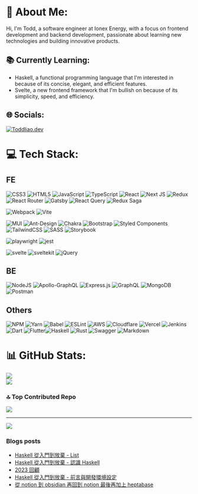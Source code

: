 # 💫 About Me:
Hi, I'm Todd, a software engineer at Ionex Energy, with a focus on frontend development and backend development, passionate about learning new technologies and building innovative products. 

## 📚 Currently Learning:

- Haskell, a functional programming language that I'm interested in because of its concise, elegant, and efficient features.
- Svelte, a new frontend framework that I'm bullish on because of its simplicity, speed, and efficiency.

## 🌐 Socials:
[![Toddliao.dev](https://img.shields.io/badge/toddLiao.dev-60ff44?style=for-the-badge&logo=Rss&logoColor=black)](https://blog.toddliao.dev/)

# 💻 Tech Stack:
## FE
![CSS3](https://img.shields.io/badge/css3-%231572B6.svg?style=for-the-badge&logo=css3&logoColor=white) 
![HTML5](https://img.shields.io/badge/html5-%23E34F26.svg?style=for-the-badge&logo=html5&logoColor=white) 
![JavaScript](https://img.shields.io/badge/javascript-%23323330.svg?style=for-the-badge&logo=javascript&logoColor=%23F7DF1E) 
![TypeScript](https://img.shields.io/badge/typescript-%23007ACC.svg?style=for-the-badge&logo=typescript&logoColor=white) 
![React](https://img.shields.io/badge/react-%2320232a.svg?style=for-the-badge&logo=react&logoColor=%2361DAFB) 
![Next JS](https://img.shields.io/badge/Next-black?style=for-the-badge&logo=next.js&logoColor=white) 
![Redux](https://img.shields.io/badge/redux-%23593d88.svg?style=for-the-badge&logo=redux&logoColor=white)
![React Router](https://img.shields.io/badge/React_Router-CA4245?style=for-the-badge&logo=react-router&logoColor=white) 
![Gatsby](https://img.shields.io/badge/Gatsby-%23663399.svg?style=for-the-badge&logo=gatsby&logoColor=white) 
![React Query](https://img.shields.io/badge/React_Query-FF4154?style=for-the-badge&logo=React_Query&logoColor=white)
![Redux Saga](https://img.shields.io/badge/Redux%20saga-86D46B?style=for-the-badge&logo=redux%20saga&logoColor=999999)

![Webpack](https://img.shields.io/badge/webpack-%238DD6F9.svg?style=for-the-badge&logo=webpack&logoColor=black)
![Vite](https://img.shields.io/badge/Vite-B73BFE?style=for-the-badge&logo=vite&logoColor=FFD62E)
 
![MUI](https://img.shields.io/badge/MUI-%230081CB.svg?style=for-the-badge&logo=material-ui&logoColor=white) 
![Ant-Design](https://img.shields.io/badge/-AntDesign-%230170FE?style=for-the-badge&logo=ant-design&logoColor=white) 
![Chakra](https://img.shields.io/badge/chakra-%234ED1C5.svg?style=for-the-badge&logo=chakraui&logoColor=white) ![Bootstrap](https://img.shields.io/badge/bootstrap-%23563D7C.svg?style=for-the-badge&logo=bootstrap&logoColor=white) 
![Styled Components](https://img.shields.io/badge/styled--components-DB7093?style=for-the-badge&logo=styled-components&logoColor=white) 
![TailwindCSS](https://img.shields.io/badge/tailwindcss-%2338B2AC.svg?style=for-the-badge&logo=tailwind-css&logoColor=white) 
![SASS](https://img.shields.io/badge/SASS-hotpink.svg?style=for-the-badge&logo=SASS&logoColor=white) ![Storybook](https://img.shields.io/badge/storybook-FF4785?style=for-the-badge&logo=storybook&logoColor=white
) 

![playwright](https://img.shields.io/badge/Playwright-45ba4b?style=for-the-badge&logo=Playwright&logoColor=white) 
![jest](https://img.shields.io/badge/Jest-C21325?style=for-the-badge&logo=jest&logoColor=white)

![svelte](https://img.shields.io/badge/Svelte-4A4A55?style=for-the-badge&logo=svelte&logoColor=FF3E00) 
![sveltekit](https://img.shields.io/badge/SvelteKit-FF3E00?style=for-the-badge&logo=Svelte&logoColor=white) 
![jQuery](https://img.shields.io/badge/jquery-%230769AD.svg?style=for-the-badge&logo=jquery&logoColor=white) 



## BE


![NodeJS](https://img.shields.io/badge/node.js-6DA55F?style=for-the-badge&logo=node.js&logoColor=white)  ![Apollo-GraphQL](https://img.shields.io/badge/-ApolloGraphQL-311C87?style=for-the-badge&logo=apollo-graphql) ![Express.js](https://img.shields.io/badge/express.js-%23404d59.svg?style=for-the-badge&logo=express&logoColor=%2361DAFB) ![GraphQL](https://img.shields.io/badge/-GraphQL-E10098?style=for-the-badge&logo=graphql&logoColor=white) ![MongoDB](https://img.shields.io/badge/MongoDB-%234ea94b.svg?style=for-the-badge&logo=mongodb&logoColor=white)  ![Postman](https://img.shields.io/badge/Postman-FF6C37?style=for-the-badge&logo=postman&logoColor=white) 


## Others

![NPM](https://img.shields.io/badge/NPM-%23000000.svg?style=for-the-badge&logo=npm&logoColor=white) ![Yarn](https://img.shields.io/badge/yarn-%232C8EBB.svg?style=for-the-badge&logo=yarn&logoColor=white) ![Babel](https://img.shields.io/badge/Babel-F9DC3e?style=for-the-badge&logo=babel&logoColor=black) ![ESLint](https://img.shields.io/badge/ESLint-4B3263?style=for-the-badge&logo=eslint&logoColor=white) 
![AWS](https://img.shields.io/badge/AWS-%23FF9900.svg?style=for-the-badge&logo=amazon-aws&logoColor=white) ![Cloudflare](https://img.shields.io/badge/Cloudflare-F38020?style=for-the-badge&logo=Cloudflare&logoColor=white) ![Vercel](https://img.shields.io/badge/vercel-%23000000.svg?style=for-the-badge&logo=vercel&logoColor=white) ![Jenkins](https://img.shields.io/badge/jenkins-%232C5263.svg?style=for-the-badge&logo=jenkins&logoColor=white)  ![Dart](https://img.shields.io/badge/dart-%230175C2.svg?style=for-the-badge&logo=dart&logoColor=white) ![Flutter](https://img.shields.io/badge/Flutter-%2302569B.svg?style=for-the-badge&logo=Flutter&logoColor=white)![Haskell](https://img.shields.io/badge/Haskell-5D4F85?style=for-the-badge&logo=haskell&logoColor=white) ![Rust](https://img.shields.io/badge/Rust-000000?style=for-the-badge&logo=rust&logoColor=white)  ![Swagger](https://img.shields.io/badge/-Swagger-%23Clojure?style=for-the-badge&logo=swagger&logoColor=white)  ![Markdown](https://img.shields.io/badge/markdown-%23000000.svg?style=for-the-badge&logo=markdown&logoColor=white)   


  
# 📊 GitHub Stats:
![](https://github-readme-stats.vercel.app/api?username=toddliao469469&theme=synthwave&hide_border=false&include_all_commits=false&count_private=false)<br/>
![](https://github-readme-stats.vercel.app/api/top-langs/?username=toddliao469469&theme=synthwave&hide=java,css,html&hide_border=false&include_all_commits=false&count_private=false&layout=compact)

### 🔝 Top Contributed Repo
![](https://github-contributor-stats.vercel.app/api?username=toddliao469469&limit=3&theme=radical&count=3&combine_all_yearly_contributions=true)

---
[![](https://visitcount.itsvg.in/api?id=toddliao469469&icon=8&color=9)](https://visitcount.itsvg.in)

<!-- Proudly created with GPRM ( https://gprm.itsvg.in ) -->
### Blogs posts
<!-- BLOG-POST-LIST:START -->
- [Haskell 從入門到放棄 - List](https://blog.toddliao.dev/haskell-list)
- [Haskell 從入門到放棄 - 認識 Haskell](https://blog.toddliao.dev/2024-04-26)
- [2023 回顧](https://blog.toddliao.dev/2023-12-29)
- [Haskell 從入門到放棄 - 前言與開發環境設定](https://blog.toddliao.dev/2023-12-21)
- [從 notion 到 obsidian 再回到 notion 最後再加上 heptabase](https://blog.toddliao.dev/2023-10-24)
<!-- BLOG-POST-LIST:END -->
